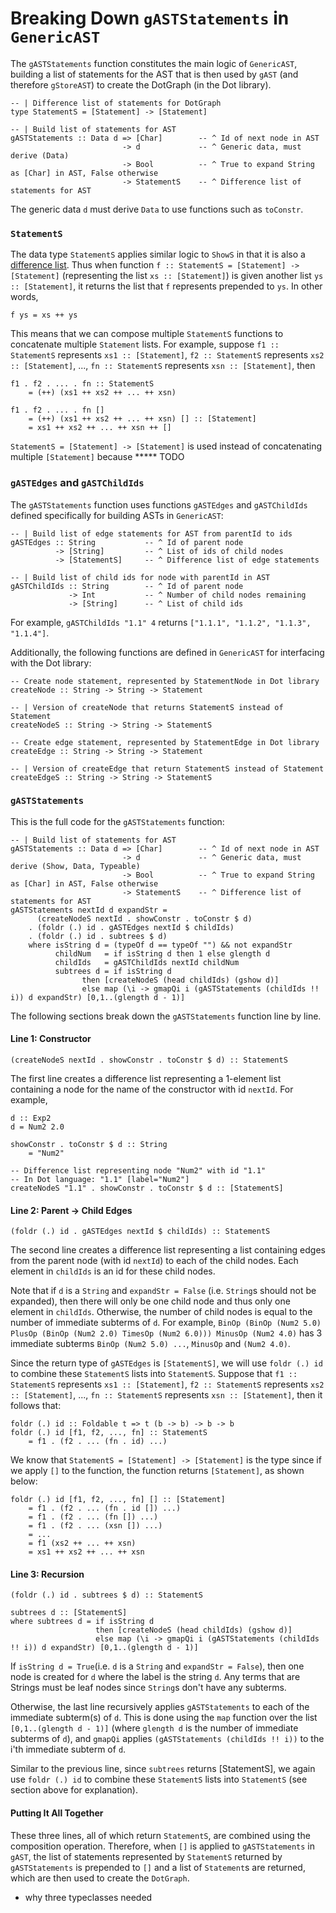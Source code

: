 # Breaking Down `gASTStatements` in `GenericAST`

The `gASTStatements` function constitutes the main logic of `GenericAST`, building a list of statements for the AST that is then used by `gAST` (and therefore `gStoreAST`) to create the DotGraph (in the Dot library).

```
-- | Difference list of statements for DotGraph
type StatementS = [Statement] -> [Statement]

-- | Build list of statements for AST
gASTStatements :: Data d => [Char]        -- ^ Id of next node in AST
                         -> d             -- ^ Generic data, must derive (Data)
                         -> Bool          -- ^ True to expand String as [Char] in AST, False otherwise
                         -> StatementS    -- ^ Difference list of statements for AST
```

The generic data `d` must derive `Data` to use functions such as `toConstr`.

### `StatementS`
The data type `StatementS` applies similar logic to `ShowS` in that it is also a [difference list](https://wiki.haskell.org/Difference_list). Thus when function `f :: StatementS = [Statement] -> [Statement]` (representing the list `xs :: [Statement]`) is given another list `ys :: [Statement]`, it returns the list that `f` represents prepended to `ys`. In other words,
```
f ys = xs ++ ys
```
This means that we can compose multiple `StatementS` functions to concatenate multiple `Statement` lists. For example, suppose `f1 :: StatementS` represents `xs1 :: [Statement]`, `f2 :: StatementS` represents `xs2 :: [Statement]`, ..., `fn :: StatementS` represents `xsn :: [Statement]`, then
```
f1 . f2 . ... . fn :: StatementS
    = (++) (xs1 ++ xs2 ++ ... ++ xsn)

f1 . f2 . ... . fn []
    = (++) (xs1 ++ xs2 ++ ... ++ xsn) [] :: [Statement]
    = xs1 ++ xs2 ++ ... ++ xsn ++ []
```

`StatementS = [Statement] -> [Statement]` is used instead of concatenating multiple `[Statement]` because
***** TODO


### `gASTEdges` and `gASTChildIds`
The `gASTStatements` function uses functions `gASTEdges` and `gASTChildIds` defined specifically for building ASTs in `GenericAST`:
```
-- | Build list of edge statements for AST from parentId to ids
gASTEdges :: String           -- ^ Id of parent node
          -> [String]         -- ^ List of ids of child nodes
          -> [StatementS]     -- ^ Difference list of edge statements

-- | Build list of child ids for node with parentId in AST
gASTChildIds :: String        -- ^ Id of parent node
             -> Int           -- ^ Number of child nodes remaining
             -> [String]      -- ^ List of child ids
```
For example, `gASTChildIds "1.1" 4` returns `["1.1.1", "1.1.2", "1.1.3", "1.1.4"]`.

Additionally, the following functions are defined in `GenericAST` for interfacing with the Dot library:
```
-- Create node statement, represented by StatementNode in Dot library
createNode :: String -> String -> Statement

-- | Version of createNode that returns StatementS instead of Statement
createNodeS :: String -> String -> StatementS

-- Create edge statement, represented by StatementEdge in Dot library
createEdge :: String -> String -> Statement 

-- | Version of createEdge that return StatementS instead of Statement
createEdgeS :: String -> String -> StatementS
```

### `gASTStatements`
This is the full code for the `gASTStatements` function:
```
-- | Build list of statements for AST
gASTStatements :: Data d => [Char]        -- ^ Id of next node in AST
                         -> d             -- ^ Generic data, must derive (Show, Data, Typeable)
                         -> Bool          -- ^ True to expand String as [Char] in AST, False otherwise
                         -> StatementS    -- ^ Difference list of statements for AST
gASTStatements nextId d expandStr = 
      (createNodeS nextId . showConstr . toConstr $ d)
    . (foldr (.) id . gASTEdges nextId $ childIds)
    . (foldr (.) id . subtrees $ d)
    where isString d = (typeOf d == typeOf "") && not expandStr
          childNum   = if isString d then 1 else glength d
          childIds   = gASTChildIds nextId childNum
          subtrees d = if isString d
                then [createNodeS (head childIds) (gshow d)]
                else map (\i -> gmapQi i (gASTStatements (childIds !! i)) d expandStr) [0,1..(glength d - 1)]
```

The following sections break down the `gASTStatements` function line by line.

#### Line 1: Constructor
```
(createNodeS nextId . showConstr . toConstr $ d) :: StatementS
```
The first line creates a difference list representing a 1-element list containing a node for the name of the constructor with id `nextId`. For example,
```
d :: Exp2
d = Num2 2.0

showConstr . toConstr $ d :: String
    = "Num2"

-- Difference list representing node "Num2" with id "1.1"
-- In Dot language: "1.1" [label="Num2"]
createNodeS "1.1" . showConstr . toConstr $ d :: [StatementS]
```

#### Line 2: Parent -> Child Edges
```
(foldr (.) id . gASTEdges nextId $ childIds) :: StatementS
```
The second line creates a difference list representing a list containing edges from the parent node (with id `nextId`) to each of the child nodes. Each element in `childIds` is an id for these child nodes.

Note that if `d` is a `String` and `expandStr = False` (i.e. `String`s should not be expanded), then there will only be one child node and thus only one element in `childIds`. Otherwise, the number of child nodes is equal to the number of immediate subterms of `d`. For example, `BinOp (BinOp (Num2 5.0) PlusOp (BinOp (Num2 2.0) TimesOp (Num2 6.0))) MinusOp (Num2 4.0)` has 3 immediate subterms `BinOp (Num2 5.0) ...`, `MinusOp` and `(Num2 4.0)`.

Since the return type of `gASTEdges` is `[StatementS]`, we will use `foldr (.) id` to combine these `StatementS` lists into `StatementS`. Suppose that `f1 :: StatementS` represents `xs1 :: [Statement]`, `f2 :: StatementS` represents `xs2 :: [Statement]`, ..., `fn :: StatementS` represents `xsn :: [Statement]`, then it follows that:
```
foldr (.) id :: Foldable t => t (b -> b) -> b -> b
foldr (.) id [f1, f2, ..., fn] :: StatementS
    = f1 . (f2 . ... (fn . id) ...)
```
We know that `StatementS = [Statement] -> [Statement]` is the type since if we apply `[]` to the function, the function returns `[Statement]`, as shown below:
```
foldr (.) id [f1, f2, ..., fn] [] :: [Statement]
    = f1 . (f2 . ... (fn . id []) ...)
    = f1 . (f2 . ... (fn []) ...)
    = f1 . (f2 . ... (xsn []) ...)
    = ...
    = f1 (xs2 ++ ... ++ xsn)
    = xs1 ++ xs2 ++ ... ++ xsn
```

#### Line 3: Recursion
```
(foldr (.) id . subtrees $ d) :: StatementS

subtrees d :: [StatementS]
where subtrees d = if isString d
                   then [createNodeS (head childIds) (gshow d)]
                   else map (\i -> gmapQi i (gASTStatements (childIds !! i)) d expandStr) [0,1..(glength d - 1)]
```
If `isString d = True`(i.e. `d` is a `String` and `expandStr = False`), then one node is created for `d` where the label is the string `d`. Any terms that are Strings must be leaf nodes since `String`s don't have any subterms.

Otherwise, the last line recursively applies `gASTStatements` to each of the immediate subterm(s) of `d`. This is done using the `map` function over the list `[0,1..(glength d - 1)]` (where `glength d` is the number of immediate subterms of `d`), and `gmapQi` applies `(gASTStatements (childIds !! i))` to the i'th immediate subterm of `d`.

Similar to the previous line, since `subtrees` returns [StatementS], we again use `foldr (.) id` to combine these `StatementS` lists into `StatementS` (see section above for explanation).

#### Putting It All Together

These three lines, all of which return `StatementS`, are combined using the composition operation. Therefore, when `[]` is applied to `gASTStatements` in `gAST`, the list of statements represented by `StatementS` returned by `gASTStatements` is prepended to `[]` and a list of `Statement`s are returned, which are then used to create the `DotGraph`.



- why three typeclasses needed